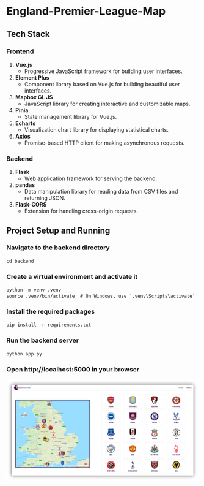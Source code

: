 # England-Premier-League-Map

## Tech Stack

### Frontend

1. **Vue.js**
   - Progressive JavaScript framework for building user interfaces.
2. **Element Plus**
   - Component library based on Vue.js for building beautiful user interfaces.
3. **Mapbox GL JS**
   - JavaScript library for creating interactive and customizable maps.
4. **Pinia**
   - State management library for Vue.js.
5. **Echarts**
   - Visualization chart library for displaying statistical charts.
6. **Axios**
   - Promise-based HTTP client for making asynchronous requests.

### Backend

1. **Flask**
   - Web application framework for serving the backend.
2. **pandas**
   - Data manipulation library for reading data from CSV files and returning JSON.
3. **Flask-CORS**
   - Extension for handling cross-origin requests.



## Project Setup and Running

### Navigate to the backend directory

```shell
cd backend
```

### Create a virtual environment and activate it
```shell
python -m venv .venv
source .venv/bin/activate  # On Windows, use `.venv\Scripts\activate`
```

### Install the required packages
```shell
pip install -r requirements.txt
```

### Run the backend server
```shell
python app.py
```

### Open http://localhost:5000 in your browser 
![Alt text](./img/eplpage.png)